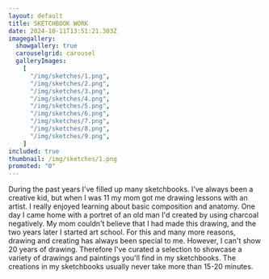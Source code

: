 ```yaml
---
layout: default
title: SKETCHBOOK WORK
date: 2024-10-11T13:51:21.303Z
imagegallery:
  showgallery: true
  carouselgrid: carousel
  galleryImages:
    [
      "/img/sketches/1.png",
      "/img/sketches/2.png",
      "/img/sketches/3.png",
      "/img/sketches/4.png",
      "/img/sketches/5.png",
      "/img/sketches/6.png",
      "/img/sketches/7.png",
      "/img/sketches/8.png",
      "/img/sketches/9.png",
    ]
included: true
thumbnail: /img/sketches/1.png
promoted: "0"
---
```


<div class="page-body mt-10 mb-20 w-60vw">

During the past years I've filled up many sketchbooks. I've always been a creative kid, but when I was 11 my mom got me drawing lessons with an artist. I really enjoyed learning about basic composition and anatomy. One day I came home with a portret of an old man I'd created by using charcoal negatively. My mom couldn't believe that I had made this drawing, and the two years later I started art school. For this and many more reasons, drawing and creating has always been special to me. However, I can't show 20 years of drawing. Therefore I've curated a selection to showcase a variety of drawings and paintings you'll find in my sketchbooks. The creations in my sketchbooks usually never take more than 15-20 minutes.

</div>
